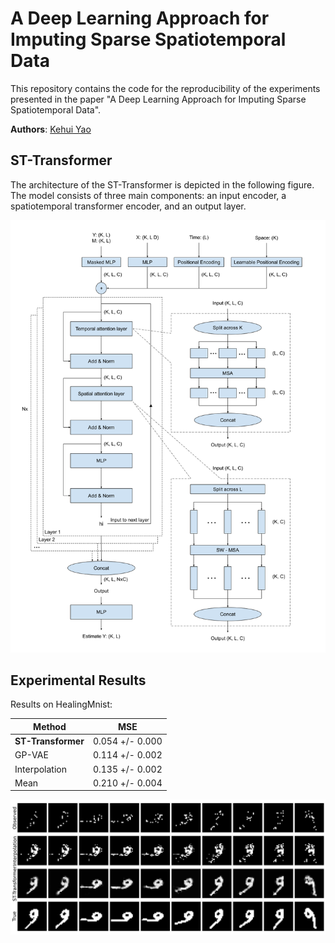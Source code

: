 # A Deep Learning Approach for Imputing Sparse Spatiotemporal Data


This repository contains the code for the reproducibility of the experiments presented in the paper "A Deep Learning Approach for Imputing Sparse Spatiotemporal Data".

**Authors**: [Kehui Yao](https://stat.wisc.edu/staff/yao-kehui/)

## ST-Transformer
The architecture of the ST-Transformer is depicted in the following figure. The model consists of three main components: an input encoder, a spatiotemporal transformer encoder, and an output layer.

![ST-Transformer](./figure/st_transformer.png)

## Experimental Results
Results on HealingMnist:

| Method            | MSE                |
|-------------------|--------------------|
| **ST-Transformer**| 0.054 +/- 0.000    |
| GP-VAE            | 0.114 +/- 0.002    |
| Interpolation     | 0.135 +/- 0.002    |
| Mean              | 0.210 +/- 0.004    |

![HealingMnist](./figure/healing_mnist.png)
